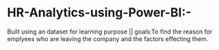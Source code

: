 # HR-Analytics-using-Power-BI:-
Built using an dataset for learning purpose ||
goals:To find the reason for emplyees who are leaving the company and the factors effecting them.
